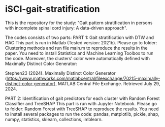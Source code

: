# iSCI-gait-stratification
This is the repository for the study: "Gait pattern stratification in persons with incomplete spinal cord injury: A data-driven approach".

The codes consists of two parts: 
PART 1: Gait stratification with DTW and HAC
This part is run in Matlab (Tested version: 2021b). Please go to folder: Clustering methods and run file main.m to reproduce the results in the paper. You need to install Statistics and Machine Learning Toolbox to run the code. 
Moreover, the clusters' color were automatically defined with Maximally Distinct Color Generator: 

Stephen23 (2024). Maximally Distinct Color Generator (https://www.mathworks.com/matlabcentral/fileexchange/70215-maximally-distinct-color-generator), MATLAB Central File Exchange. Retrieved July 29, 2024.

PART 2: Identification of gait predictors for each cluster with Random Forest Classifier and TreeSHAP 
This part is run with Jupyter Notebook. Please go to folder: Random Forest with TreeSHAP to reproduce the results. You need to install several packages to run the code: pandas, matplotlib, pickle, shap, numpy, statistics, sklearn, collections, imblearn. 


